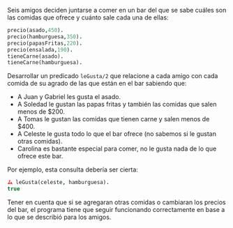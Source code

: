 Seis amigos deciden juntarse a comer en un bar del que se sabe cuáles son las comidas que ofrece y cuánto sale cada una de ellas:

``` prolog
precio(asado,450).
precio(hamburguesa,350).
precio(papasFritas,220).
precio(ensalada,190).
tieneCarne(asado).
tieneCarne(hamburguesa).
```

Desarrollar un predicado `leGusta/2` que relacione a cada amigo con cada comida de su agrado de las que están en el bar sabiendo que:

* A Juan y Gabriel les gusta el asado.
* A Soledad le gustan las papas fritas y también las comidas que salen menos de $200.
* A Tomas le gustan las comidas que tienen carne y salen menos de $400.
* A Celeste le gusta todo lo que el bar ofrece (no sabemos si le gustan otras comidas).
* Carolina es bastante especial para comer, no le gusta nada de lo que ofrece este bar.

Por ejemplo, esta consulta debería ser cierta:

``` prolog
ム leGusta(celeste, hamburguesa).
true
```

Tener en cuenta que si se agregaran otras comidas o cambiaran los precios del bar, el programa tiene que seguir funcionando correctamente en base a lo que se describió para los amigos.